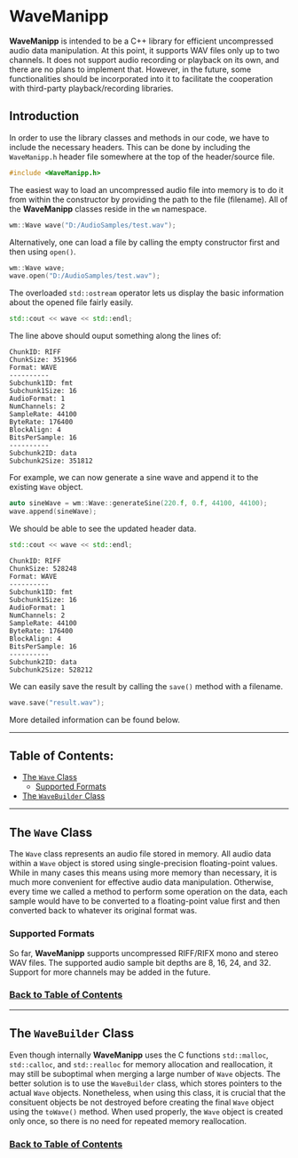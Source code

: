# WaveManipp

**WaveManipp** is intended to be a C++ library for efficient uncompressed audio data manipulation. At this point, it supports WAV files only up to two channels. It does not support audio recording or playback on its own, and there are no plans to implement that. However, in the future, some functionalities should be incorporated into it to facilitate the cooperation with third-party playback/recording libraries.

## Introduction

In order to use the library classes and methods in our code, we have to include the necessary headers. This can be done by including the `WaveManipp.h` header file somewhere at the top of the header/source file.

```c++
#include <WaveManipp.h>
```

The easiest way to load an uncompressed audio file into memory is to do it from within the constructor by providing the path to the file (filename). All of the **WaveManipp** classes reside in the `wm` namespace.

```c++
wm::Wave wave("D:/AudioSamples/test.wav");
```

Alternatively, one can load a file by calling the empty constructor first and then using `open()`.

```c++
wm::Wave wave;
wave.open("D:/AudioSamples/test.wav");
```

The overloaded `std::ostream` operator lets us display the basic information about the opened file fairly easily.

```c++
std::cout << wave << std::endl;
```

The line above should ouput something along the lines of:

```
ChunkID: RIFF
ChunkSize: 351966
Format: WAVE
----------
Subchunk1ID: fmt
Subchunk1Size: 16
AudioFormat: 1
NumChannels: 2
SampleRate: 44100
ByteRate: 176400
BlockAlign: 4
BitsPerSample: 16
----------
Subchunk2ID: data
Subchunk2Size: 351812
```

For example, we can now generate a sine wave and append it to the existing `Wave` object.

```c++
auto sineWave = wm::Wave::generateSine(220.f, 0.f, 44100, 44100);
wave.append(sineWave);
```

We should be able to see the updated header data.

```c++
std::cout << wave << std::endl;
```

```
ChunkID: RIFF
ChunkSize: 528248
Format: WAVE
----------
Subchunk1ID: fmt
Subchunk1Size: 16
AudioFormat: 1
NumChannels: 2
SampleRate: 44100
ByteRate: 176400
BlockAlign: 4
BitsPerSample: 16
----------
Subchunk2ID: data
Subchunk2Size: 528212
```

We can easily save the result by calling the `save()` method with a filename.

```c++
wave.save("result.wav");
```

More detailed information can be found below.

* * *

## Table of Contents:

* [The `Wave` Class](#the-wave-class)
  * [Supported Formats](#supported-formats)
* [The `WaveBuilder` Class](#the-wavebuilder-class)

* * *

## The `Wave` Class

The `Wave` class represents an audio file stored in memory. All audio data within a `Wave` object is stored using single-precision floating-point values. While in many cases this means using more memory than necessary, it is much more convenient for effective audio data manipulation. Otherwise, every time we called a method to perform some operation on the data, each sample would have to be converted to a floating-point value first and then converted back to whatever its original format was.

### Supported Formats

So far, **WaveManipp** supports uncompressed RIFF/RIFX mono and stereo WAV files. The supported audio sample bit depths are 8, 16, 24, and 32. Support for more channels may be added in the future.

### [Back to Table of Contents](#table-of-contents)

* * *
## The `WaveBuilder` Class

Even though internally **WaveManipp** uses the C functions `std::malloc`, `std::calloc`, and `std::realloc` for memory allocation and reallocation, it may still be suboptimal when merging a large number of `Wave` objects. The better solution is to use the `WaveBuilder` class, which stores pointers to the actual `Wave` objects. Nonetheless, when using this class, it is crucial that the consituent objects be not destroyed before creating the final `Wave` object using the `toWave()` method. When used properly, the `Wave` object is created only once, so there is no need for repeated memory reallocation.

### [Back to Table of Contents](#table-of-contents)